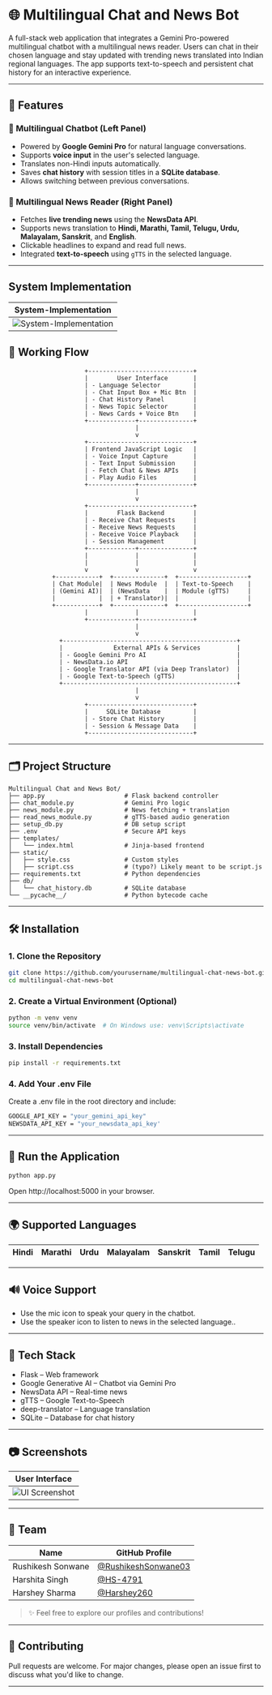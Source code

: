 # 🌐 Multilingual Chat and News Bot

A full-stack web application that integrates a Gemini Pro-powered multilingual chatbot with a multilingual news reader. Users can chat in their chosen language and stay updated with trending news translated into Indian regional languages. The app supports text-to-speech and persistent chat history for an interactive experience.

---

## 🚀 Features

### 🤖 Multilingual Chatbot (Left Panel)
- Powered by **Google Gemini Pro** for natural language conversations.
- Supports **voice input** in the user's selected language.
- Translates non-Hindi inputs automatically.
- Saves **chat history** with session titles in a **SQLite database**.
- Allows switching between previous conversations.

### 📰 Multilingual News Reader (Right Panel)
- Fetches **live trending news** using the **NewsData API**.
- Supports news translation to **Hindi, Marathi, Tamil, Telugu, Urdu, Malayalam, Sanskrit**, and **English**.
- Clickable headlines to expand and read full news.
- Integrated **text-to-speech** using `gTTS` in the selected language.

---

## System Implementation

| System-Implementation | 
|-----------------------------|
| ![System-Implementation](assets/System-Implementation.png) |



## 🔄 Working Flow


```text
                     +-----------------------------+
                     |        User Interface       |
                     | - Language Selector         |
                     | - Chat Input Box + Mic Btn  |
                     | - Chat History Panel        |
                     | - News Topic Selector       |
                     | - News Cards + Voice Btn    |
                     +-------------+---------------+
                                   |
                                   v
                     +-----------------------------+
                     | Frontend JavaScript Logic   |
                     | - Voice Input Capture       |
                     | - Text Input Submission     |
                     | - Fetch Chat & News APIs    |
                     | - Play Audio Files          |
                     +-------------+---------------+
                                   |
                                   v
                     +-----------------------------+
                     |        Flask Backend        |
                     | - Receive Chat Requests     |
                     | - Receive News Requests     |
                     | - Receive Voice Playback    |
                     | - Session Management        | 
                     +-------------+---------------+
                     |             |               |
                     |             |               |
                     v             v               v
            +------------+  +--------------+  +-------------------+
            | Chat Module|  | News Module  |  | Text-to-Speech    |
            | (Gemini AI)|  | (NewsData    |  | Module (gTTS)     |
            |            |  | + Translator)|  |                   |
            +------------+  +--------------+  +-------------------+
                     |             |               |
                     +-------------+---------------+
                                   |
                                   v 
              +------------------------------------------------+
              |              External APIs & Services          |
              | - Google Gemini Pro AI                         |
              | - NewsData.io API                              |
              | - Google Translator API (via Deep Translator)  |
              | - Google Text-to-Speech (gTTS)                 |
              +------------------------------------------------+
                                   |
                                   v
                     +-----------------------------+
                     |     SQLite Database         |
                     | - Store Chat History        |
                     | - Session & Message Data    |
                     +-----------------------------+
```

---

## 🗂️ Project Structure

```text
Multilingual Chat and News Bot/
├── app.py                      # Flask backend controller
├── chat_module.py              # Gemini Pro logic
├── news_module.py              # News fetching + translation
├── read_news_module.py         # gTTS-based audio generation
├── setup_db.py                 # DB setup script
├── .env                        # Secure API keys
├── templates/
│   └── index.html              # Jinja-based frontend
├── static/
│   ├── style.css               # Custom styles
│   ├── script.css              # (typo?) Likely meant to be script.js
├── requirements.txt            # Python dependencies
├── db/
│   └── chat_history.db         # SQLite database
└── __pycache__/                # Python bytecode cache
```

---

## 🛠️ Installation

### 1. Clone the Repository

```bash
git clone https://github.com/yourusername/multilingual-chat-news-bot.git
cd multilingual-chat-news-bot
```

### 2. Create a Virtual Environment (Optional)
```bash
python -m venv venv
source venv/bin/activate  # On Windows use: venv\Scripts\activate
```

### 3. Install Dependencies
```bash
pip install -r requirements.txt
```

### 4. Add Your .env File
Create a .env file in the root directory and include:
```bash
GOOGLE_API_KEY = "your_gemini_api_key"
NEWSDATA_API_KEY = "your_newsdata_api_key'
```

---

## 🧪 Run the Application
```bash
python app.py
```
Open http://localhost:5000 in your browser.

---

## 🌍 Supported Languages

|  Hindi   | Marathi |  Urdu   | Malayalam | Sanskrit | Tamil  | Telugu    |
| -------- | ------- | -------- | ------- | -------- | ------- | -------- |

---

## 🔊 Voice Support
- Use the mic icon to speak your query in the chatbot.
- Use the speaker icon to listen to news in the selected language..

---

## 🧠 Tech Stack
- Flask – Web framework
- Google Generative AI – Chatbot via Gemini Pro
- NewsData API – Real-time news
- gTTS – Google Text-to-Speech
- deep-translator – Language translation
- SQLite – Database for chat history

---

## 📷 Screenshots

| User Interface | 
|-----------------------------|
| ![UI Screenshot](assets/UI.png) |

---

## 👥 Team

| Name               | GitHub Profile                               |
|--------------------|-----------------------------------------------|
| Rushikesh Sonwane    | [@RushikeshSonwane03](https://github.com/RushikeshSonwane03/) |
| Harshita Singh      | [@HS-4791](https://github.com/HS-4791)        |
| Harshey Sharma     | [@Harshey260](https://github.com/Harshey260)        |

> ✨ Feel free to explore our profiles and contributions!

---

## 🤝 Contributing
Pull requests are welcome. For major changes, please open an issue first to discuss what you'd like to change.

---
